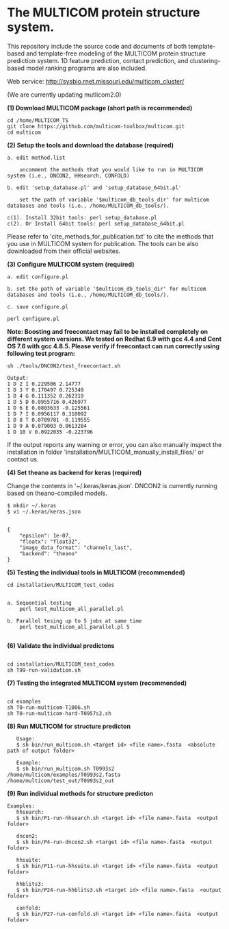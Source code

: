 # The MULTICOM protein structure system. 
This repository include the source code and documents of both template-based and template-free modeling of the MULTICOM protein structure prediction system. 1D feature prediction, contact prediction, and clustering-based model ranking programs are also included.

Web service: http://sysbio.rnet.missouri.edu/multicom_cluster/

(We are currently updating mutlicom2.0)

**(1) Download MULTICOM package (short path is recommended)**

```
cd /home/MULTICOM_TS
git clone https://github.com/multicom-toolbox/multicom.git
cd multicom
```

**(2) Setup the tools and download the database (required)**

```
a. edit method.list

    uncomment the methods that you would like to run in MULTICOM system (i.e., DNCON2, HHsearch, CONFOLD) 

b. edit 'setup_database.pl' and 'setup_database_64bit.pl'

    set the path of variable '$multicom_db_tools_dir' for multicom databases and tools (i.e., /home/MULTICOM_db_tools/).

c(1). Install 32bit tools: perl setup_database.pl
c(2). Or Install 64bit tools: perl setup_database_64bit.pl
```

Please refer to 'cite_methods_for_publication.txt' to cite the methods that you use in MULTICOM system for publication. The tools can be also downloaded from their official websites.



**(3) Configure MULTICOM system (required)**

```
a. edit configure.pl

b. set the path of variable '$multicom_db_tools_dir' for multicom databases and tools (i.e., /home/MULTICOM_db_tools/).

c. save configure.pl

perl configure.pl
```

**Note: Boosting and freecontact may fail to be installed completely on different system versions. We tested on Redhat 6.9 with gcc 4.4 and Cent OS 7.6 with gcc 4.8.5. Please verify if freecontact can run correctly using following test program:**
```
sh ./tools/DNCON2/test_freecontact.sh

Output:
1 D 2 I 0.229506 2.14777
1 D 3 Y 0.170497 0.725349
1 D 4 G 0.111352 0.262319
1 D 5 D 0.0955716 0.426977
1 D 6 E 0.0803633 -0.125561
1 D 7 I 0.0956117 0.310092
1 D 8 T 0.0789781 -0.119555
1 D 9 A 0.079003 0.0613284
1 D 10 V 0.0922035 -0.223796
```
If the output reports any warning or error, you can also manually inspect the installation in folder 'installation/MULTICOM_manually_install_files/' or contact us.


**(4) Set theano as backend for keras (required)**

Change the contents in '~/.keras/keras.json'. DNCON2 is currently running based on theano-compiled models.
```
$ mkdir ~/.keras
$ vi ~/.keras/keras.json


{
    "epsilon": 1e-07,
    "floatx": "float32",
    "image_data_format": "channels_last",
    "backend": "theano"
}
```

**(5) Testing the individual tools in MULTICOM (recommended)**

```
cd installation/MULTICOM_test_codes

   
a. Sequential testing 
    perl test_multicom_all_parallel.pl
  
b. Parallel tesing up to 5 jobs at same time
    perl test_multicom_all_parallel.pl 5
    
```

**(6) Validate the individual predictons**

```

cd installation/MULTICOM_test_codes
sh T99-run-validation.sh

```

**(7) Testing the integrated MULTICOM system (recommended)**

```

cd examples
sh T0-run-multicom-T1006.sh
sh T0-run-multicom-hard-T0957s2.sh

```

**(8) Run MULTICOM for structure predicton**

```
   Usage:
   $ sh bin/run_multicom.sh <target id> <file name>.fasta  <absolute path of output folder>

   Example:
   $ sh bin/run_multicom.sh T0993s2 /home/multicom/examples/T0993s2.fasta /home/multicom/test_out/T0993s2_out
```

**(9) Run individual methods for structure predicton**

```
Examples:
   hhsearch:
   $ sh bin/P1-run-hhsearch.sh <target id> <file name>.fasta  <output folder>
   
   dncon2:
   $ sh bin/P4-run-dncon2.sh <target id> <file name>.fasta  <output folder>

   hhsuite:
   $ sh bin/P11-run-hhsuite.sh <target id> <file name>.fasta  <output folder>

   hhblits3:
   $ sh bin/P24-run-hhblits3.sh <target id> <file name>.fasta  <output folder>

   confold:
   $ sh bin/P27-run-confold.sh <target id> <file name>.fasta  <output folder>

```
